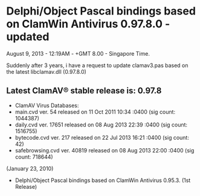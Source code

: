 # Delphi/Object Pascal bindings based on ClamWin Antivirus 0.97.8.0 - updated #

August 9, 2013 - 12:19AM - +GMT 8.00 - Singapore Time.

Suddenly after 3 years, i have a request to
update clamav3.pas based on the latest libclamav.dll (0.97.8.0)


Latest ClamAV® stable release is: 0.97.8
---
  * ClamAV Virus Databases:
  * main.cvd ver. 54 released on 11 Oct 2011 10:34 :0400 (sig count: 1044387)
  * daily.cvd ver. 17651 released on 08 Aug 2013 22:39 :0400 (sig count: 1516755)
  * bytecode.cvd ver. 217 released on 22 Jul 2013 16:21 :0400 (sig count: 42)
  * safebrowsing.cvd ver. 40819 released on 08 Aug 2013 22:00 :0400 (sig count: 718644)

(January 23, 2010)

- Delphi/Object Pascal bindings based on ClamWin Antivirus 0.95.3. (1st Release)